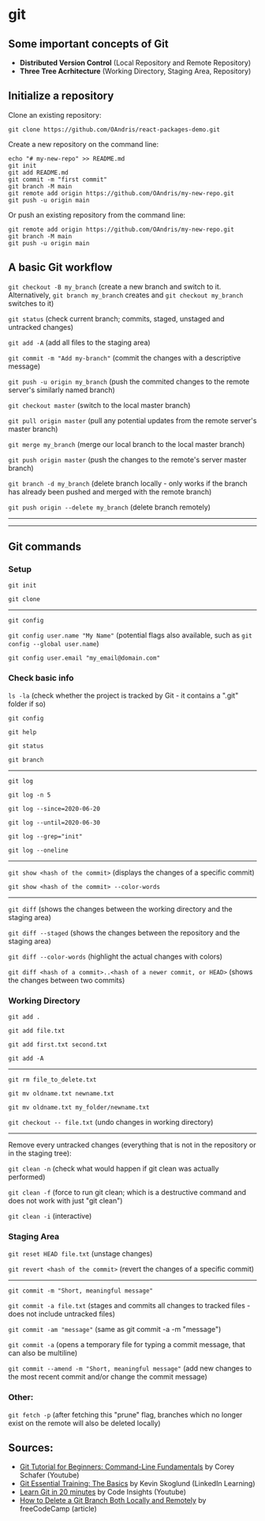 # git

## Some important concepts of Git
- **Distributed Version Control** (Local Repository and Remote Repository)
- **Three Tree Acrhitecture** (Working Directory, Staging Area, Repository)

## Initialize a repository
Clone an existing repository:
```
git clone https://github.com/OAndris/react-packages-demo.git
```

Create a new repository on the command line:
```
echo "# my-new-repo" >> README.md
git init
git add README.md
git commit -m "first commit"
git branch -M main
git remote add origin https://github.com/OAndris/my-new-repo.git
git push -u origin main
```

Or push an existing repository from the command line:
```
git remote add origin https://github.com/OAndris/my-new-repo.git
git branch -M main
git push -u origin main
```

## A basic Git workflow

`git checkout -B my_branch` (create a new branch and switch to it. Alternatively, `git branch my_branch` creates and `git checkout my_branch` switches to it)

`git status` (check current branch; commits, staged, unstaged and untracked changes)

`git add -A` (add all files to the staging area)

`git commit -m "Add my-branch"` (commit the changes with a descriptive message)

`git push -u origin my_branch` (push the commited changes to the remote server's similarly named branch)

`git checkout master` (switch to the local master branch)

`git pull origin master` (pull any potential updates from the remote server's master branch)

`git merge my_branch` (merge our local branch to the local master branch)

`git push origin master` (push the changes to the remote's server master branch)

`git branch -d my_branch` (delete branch locally - only works if the branch has already been pushed and merged with the remote branch)

`git push origin --delete my_branch` (delete branch remotely)

---
---


## Git commands

### Setup
`git init`

`git clone`

---

`git config`

`git config user.name "My Name"` (potential flags also available, such as `git config --global user.name`)

`git config user.email "my_email@domain.com"`

### Check basic info
`ls -la` (check whether the project is tracked by Git - it contains a ".git" folder if so)

`git config`

`git help`

`git status`

`git branch`

---

`git log`

`git log -n 5`

`git log --since=2020-06-20`

`git log --until=2020-06-30`

`git log --grep="init"`

`git log --oneline`

---

`git show <hash of the commit>` (displays the changes of a specific commit)

`git show <hash of the commit> --color-words`

---

`git diff` (shows the changes between the working directory and the staging area)

`git diff --staged` (shows the changes between the repository and the staging area)

`git diff --color-words` (highlight the actual changes with colors)

`git diff <hash of a commit>..<hash of a newer commit, or HEAD>` (shows the changes between two commits)

### Working Directory
`git add .`

`git add file.txt`

`git add first.txt second.txt`

`git add -A`

---

`git rm file_to_delete.txt`

`git mv oldname.txt newname.txt`

`git mv oldname.txt my_folder/newname.txt`

`git checkout -- file.txt` (undo changes in working directory)

---

Remove every untracked changes (everything that is not in the repository or in the staging tree):

`git clean -n` (check what would happen if git clean was actually performed)

`git clean -f` (force to run git clean; which is a destructive command and does not work with just "git clean")

`git clean -i` (interactive)

### Staging Area
`git reset HEAD file.txt` (unstage changes)

`git revert <hash of the commit>` (revert the changes of a specific commit)

---

`git commit -m "Short, meaningful message"`

`git commit -a file.txt` (stages and commits all changes to tracked files - does not include untracked files)

`git commit -am "message"` (same as git commit -a -m "message")

`git commit -a` (opens a temporary file for typing a commit message, that can also be multiline)

`git commit --amend -m "Short, meaningful message"` (add new changes to the most recent commit and/or change the commit message)

### Other:

 `git fetch -p` (after fetching this "prune" flag, branches which no longer exist on the remote will also be deleted locally)

## Sources:

- [Git Tutorial for Beginners: Command-Line Fundamentals](https://www.youtube.com/watch?v=HVsySz-h9r4) by Corey Schafer (Youtube)
- [Git Essential Training: The Basics](https://www.linkedin.com/learning/git-essential-training-the-basics/use-git-version-control-software-to-manage-project-code) by Kevin Skoglund (LinkedIn Learning)
- [Learn Git in 20 minutes](https://www.youtube.com/watch?v=Y9XZQO1n_7c) by Code Insights (Youtube)
- [How to Delete a Git Branch Both Locally and Remotely](https://www.freecodecamp.org/news/how-to-delete-a-git-branch-both-locally-and-remotely/) by freeCodeCamp (article)
